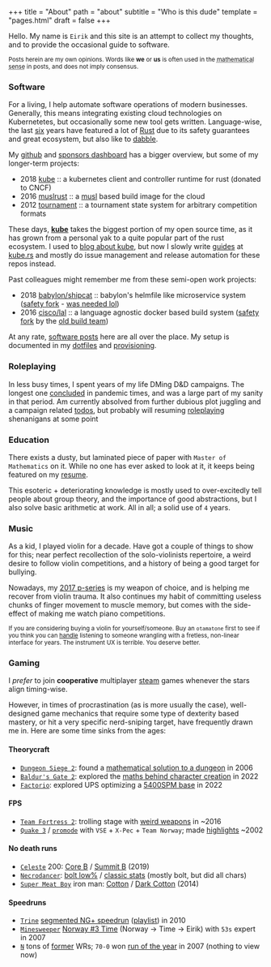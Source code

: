 +++
title = "About"
path = "about"
subtitle = "Who is this dude"
template = "pages.html"
draft = false
+++

Hello. My name is `Eirik` and this site is an attempt to collect my thoughts, and to provide the occasional guide to software.

<small>Posts herein are my own opinions. Words like **we** or **us** is often used in the <abbr title="pluralis modestiae">mathematical sense</abbr> in posts, and does not imply consensus.</small>

### Software

For a living, I help automate software operations of modern businesses. Generally, this means integrating existing cloud technologies on Kubernetetes, but occasionally some new tool gets written. Language-wise, the last [six](https://github.com/cisco/lal-build-manager/commit/5247fb2755cf936a81ed9e82ff6b7bbc0af8a03a) years have featured a lot of [Rust](https://www.rust-lang.org/) due to its safety guarantees and great ecosystem, but also like to [dabble](https://github.com/clux/magic-forest).

My [github](https://github.com/clux) and [sponsors dashboard](https://github.com/sponsors/clux) has a bigger overview, but some of my longer-term projects:

- 2018 [kube](https://github.com/kube-rs/kube) :: a kubernetes client and controller runtime for rust (donated to CNCF)
- 2016 [muslrust](https://github.com/clux/muslrust) :: a [musl](https://musl.libc.org/) based build image for the cloud
- 2012 [tournament](https://github.com/tournament-js) :: a tournament state system for arbitrary competition formats

These days, **[kube](https://github.com/kube-rs/kube)** takes the biggest portion of my open source time, as it has grown from a personal yak to a quite popular part of the rust ecosystem. I used to [blog about kube](/tags/kubernetes), but now I slowly write [guides](https://github.com/kube-rs/website/issues/5) at [kube.rs](https://kube.rs) and mostly do issue management and release automation for these repos instead.

Past colleagues might remember me from these semi-open work projects:

- 2018 [babylon/shipcat](https://github.com/clux/shipcat) :: babylon's helmfile like microservice system ([safety fork](https://github.com/clux/shipcat) - [was needed lol](/post/shipcat-retrospective/))
- 2016 [cisco/lal](https://github.com/cisco/lal-build-manager) :: a language agnostic docker based build system ([safety fork](https://github.com/lalbuild/lal) by the [old build team](https://github.com/orgs/lalbuild/people))

At any rate, [software posts](/categories/software) here are all over the place. My setup is documented in my [dotfiles](https://github.com/clux/dotfiles) and [provisioning](https://github.com/clux/provision).

### Roleplaying

In less busy times, I spent years of my life DMing D&D campaigns. The longest one [concluded](/post/2021-12-05-campaign-concluded/) in pandemic times, and was a large part of my sanity in that period. Am currently absolved from further dubious plot juggling and a campaign related [todos](https://github.com/clux/facemaulers/search?q=TODO), but probably will resuming [roleplaying](/categories/roleplaying/) shenanigans at some point

### Education
There exists a dusty, but laminated piece of paper with `Master of Mathematics` on it. While no one has ever asked to look at it, it keeps being featured on my [resume](http://clux.github.io/vitae/).

This esoteric + deteriorating knowledge is mostly used to over-excitedly tell people about group theory, and the importance of good abstractions, but I also solve basic arithmetic at work. All in all; a solid use of `4` years.

### Music

As a kid, I played violin for a decade. Have got a couple of things to show for this; near perfect recollection of the solo-violinists repertoire, a weird desire to follow violin competitions, and a history of being a good target for bullying.

Nowadays, my [2017 p-series](https://uk.yamaha.com/en/products/musical_instruments/pianos/p_series/index.html) is my weapon of choice, and is helping me recover from violin trauma. It also continues my habit of committing useless chunks of finger movement to muscle memory, but comes with the side-effect of making me watch piano competitions.

<small>If you are considering buying a violin for yourself/someone. Buy an `otamatone` first to see if you think you can [handle](https://www.stoppingpoints.com/devils-dictionary/fiddle.html) listening to someone wrangling with a fretless, non-linear interface for years. The instrument UX is terrible. You deserve better.</small>

### Gaming
I _prefer_ to join **cooperative** multiplayer [steam](https://steamcommunity.com/id/sszynrae) games whenever the stars align timing-wise.

However, in times of procrastination (as is more usually the case), well-designed game mechanics that require some type of dexterity based mastery, or hit a very specific nerd-sniping target, have frequently drawn me in. Here are some time sinks from the ages:

#### Theorycraft

- [`Dungeon Siege 2`](https://store.steampowered.com/app/39200/Dungeon_Siege_II/): found a [mathematical solution to a dungeon](/post/2006-08-09-vault-of-therayne/) in 2006
- [`Baldur's Gate 2`](https://store.steampowered.com/app/257350/Baldurs_Gate_II_Enhanced_Edition/): explored the [maths behind character creation](/post/2022-04-12-baldurs-roll/) in 2022
- [`Factorio`](https://store.steampowered.com/app/427520/Factorio/): explored UPS optimizing a [5400SPM base](/post/2022-10-31-factober/) in 2022

#### FPS

- [`Team Fortress 2`](https://store.steampowered.com/app/440/Team_Fortress_2/): trolling stage with [weird weapons](https://www.youtube.com/watch?v=KVzOLtpO6fU&list=PL4gj5XjL6RRQecS059_tjxRQ4Lu6yUNqB) in ~2016
- [`Quake 3`](http://www.orangesmoothie.org/tourneyQ3A/) / [`promode`](https://playmorepromode.com/) with `VSE` + `X-Pec` + `Team Norway`; made [highlights](https://www.youtube.com/watch?v=GD3aTJ_jzL8&list=PL4gj5XjL6RRRavXh2KGXQZnRuD-zhE4-k) ~2002

#### No death runs
- [`Celeste`](https://store.steampowered.com/app/504230/Celeste/) 200: [Core B](https://www.youtube.com/watch?v=I8nM80nDYuc) / [Summit B](https://www.youtube.com/watch?v=6NgrGqRG_8g) (2019)
- [`Necrodancer`](https://store.steampowered.com/app/247080/Crypt_of_the_NecroDancer/): [bolt low%](https://www.youtube.com/watch?v=y1d6hoN9DoM) / [classic stats](https://crypt.toofz.com/p/76561198007590148/classic/classic) (mostly bolt, but did all chars)
- [`Super Meat Boy`](https://store.steampowered.com/app/40800/Super_Meat_Boy/) iron man: [Cotton](https://www.youtube.com/watch?v=8ZeFFwkCLN8) / [Dark Cotton](https://www.youtube.com/watch?v=jgptqlVQGSM) (2014)
#### Speedruns

- [`Trine`](https://store.steampowered.com/app/35700/Trine_Enchanted_Edition/) [segmented NG+ speedrun](http://speeddemosarchive.com/Trine.html) ([playlist](https://www.youtube.com/watch?v=45T7-Avb5vQ&list=PLDCA837F2416D427B)) in 2010
- [`Minesweeper`](http://www.minesweeper.info/downloads/MinesweeperClone.html) [Norway #3 Time](https://minesweepergame.com/country-rankings.php) (Norway -> Time -> Eirik) with `53s` expert in 2007
- [`N`](http://www.metanetsoftware.com/games/n) tons of [former](http://n.wikia.com/wiki/Clux) WRs; `70-0` won [run of the year](http://n.wikia.com/wiki/The_Dronies) in 2007 (nothing to view now)
